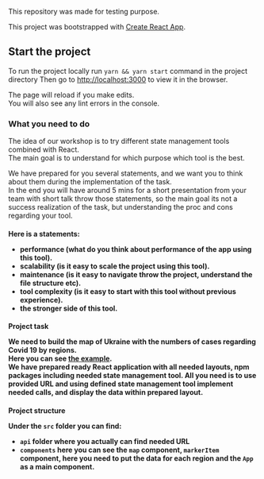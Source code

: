 This repository was made for testing purpose.

This project was bootstrapped with [Create React App](https://github.com/facebook/create-react-app).

## Start the project

To run the project locally run `yarn && yarn start` command in the project directory
Then go to [http://localhost:3000](http://localhost:3000) to view it in the browser.

The page will reload if you make edits.<br />
You will also see any lint errors in the console.

### What you need to do

The idea of our workshop is to try different state management tools combined with React. <br />
The main goal is to understand for which purpose which tool is the best. <br />

We have prepared for you several statements, and we want you to think about them during the implementation of the task. <br />
In the end you will have around 5 mins for a short presentation from your team with short talk throw those statements, so the main goal its not a success realization of the task, but understanding the proc and cons regarding your tool. <br />

<h4 /> Here is a statements: 

- performance (what do you think about performance of the app using this tool).
- scalability (is it easy to scale the project using this tool).
- maintenance (is it easy to navigate throw the project, understand the file structure etc).
- tool complexity (is it easy to start with this tool without previous experience).
- the stronger side of this tool.

<h4 /> Project task

We need to build the map of Ukraine with the numbers of cases regarding Covid 19 by regions. <br />
Here you can see [the example](https://covid19.rnbo.gov.ua/). <br />
We have prepared ready React application with all needed layouts, npm packages including needed state management tool.
All you need is to use provided URL and using defined state management tool implement needed calls, and display the data within prepared layout. <br />

<h4 /> Project structure

Under the `src` folder you can find:

- `api` folder where you actually can find needed URL
- `components` here you can see the `map` component, `markerItem` component, here you need to put the data for each region
and the `App` as a main component.
